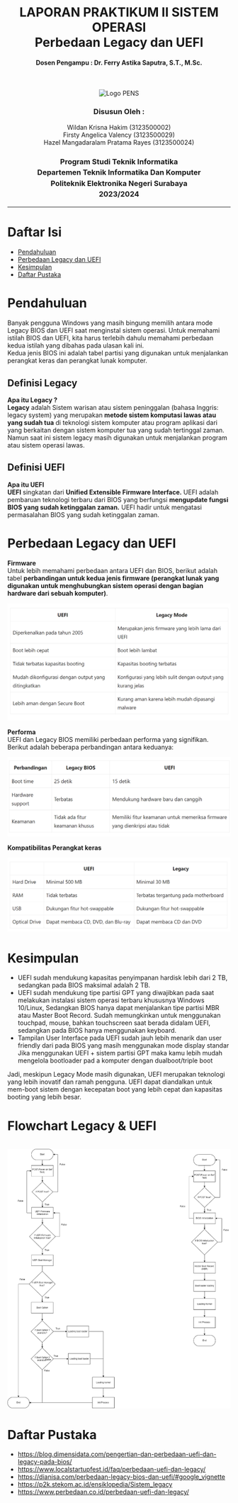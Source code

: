 <div align="center">
  <h1 style="font-weight: bold"> LAPORAN PRAKTIKUM II SISTEM OPERASI<br>Perbedaan Legacy dan UEFI</h1>
  <h4 style="text-align: center;">Dosen Pengampu : Dr. Ferry Astika Saputra, S.T., M.Sc.</h4>
</div>
<br />
<br />
<div align="center">
  <img src="https://upload.wikimedia.org/wikipedia/id/4/44/Logo_PENS.png" alt="Logo PENS">
  <h3 style="text-align: center;">Disusun Oleh : </h3>
  <p style="tex-align: center;">
    Wildan Krisna Hakim (3123500002)<br>
    Firsty Angelica Valency (3123500029)<br>
    Hazel Mangadaralam Pratama Rayes (3123500024)<br>
  </p>
  <h3 style="text-align: center;line-height: 1.5">Program Studi Teknik Informatika<br>Departemen Teknik Informatika Dan Komputer<br>Politeknik Elektronika Negeri Surabaya<br>2023/2024</h3>
  <hr>
</div>

# Daftar Isi
 - [Pendahuluan ](#pendahuluan)
 - [Perbedaan Legacy dan UEFI](#perbedaan-legacy-dan-uefi)
 - [Kesimpulan](#kesimpulan)
 - [Daftar Pustaka](#daftar-pustaka)

# Pendahuluan
Banyak pengguna Windows yang masih bingung  memilih antara mode Legacy BIOS dan UEFI saat menginstal sistem operasi.
Untuk memahami istilah BIOS dan UEFI, kita  harus  terlebih dahulu memahami perbedaan kedua istilah  yang  dibahas pada ulasan kali ini. <br>
Kedua jenis BIOS ini adalah tabel partisi yang digunakan untuk menjalankan perangkat keras dan perangkat lunak komputer.

## Definisi Legacy
**Apa itu Legacy ?**
<br>
**Legacy** adalah Sistem warisan atau sistem peninggalan (bahasa Inggris: legacy system) yang merupakan **metode sistem komputasi lawas atau yang sudah tua** di teknologi sistem komputer atau program aplikasi dari yang berkaitan dengan sistem komputer tua yang sudah tertinggal zaman. Namun saat ini sistem legacy masih digunakan untuk menjalankan program atau sistem operasi lawas.

## Definisi UEFI
**Apa itu UEFI**
<br>
**UEFI** singkatan dari **Unified Extensible Firmware Interface.** UEFI adalah pembaruan teknologi terbaru dari BIOS yang berfungsi **mengupdate fungsi BIOS yang sudah ketinggalan zaman.** UEFI hadir untuk mengatasi permasalahan BIOS yang sudah ketinggalan zaman. 

# Perbedaan Legacy dan UEFI

**Firmware**
<br>
Untuk lebih memahami perbedaan antara UEFI dan BIOS, berikut adalah tabel **perbandingan untuk kedua jenis firmware (perangkat lunak yang digunakan untuk menghubungkan sistem operasi dengan bagian hardware dari sebuah komputer)**.


<img src="img/UEFI_vs_Legacy.png" alt="">
             


**Performa**
<br>
UEFI dan Legacy BIOS memiliki perbedaan performa yang signifikan. Berikut adalah beberapa perbandingan antara keduanya:

<img src="img/performa_legacy_uefi.png" alt="">

**Kompatibilitas Perangkat keras**
<br>

  <img src="img/kompatibilitas_legacy_vs_uefi.png" alt="">

# Kesimpulan
- UEFI sudah mendukung kapasitas penyimpanan hardisk lebih dari 2 TB, sedangkan pada BIOS maksimal adalah 2 TB.
- UEFI sudah mendukung tipe partisi GPT yang diwajibkan pada saat melakukan instalasi sistem operasi terbaru khususnya Windows 10/Linux, Sedangkan BIOS hanya dapat menjalankan tipe partisi MBR atau Master Boot Record.
Sudah memungkinkan untuk menggunakan touchpad, mouse, bahkan touchscreen saat berada didalam UEFI, sedangkan pada BIOS hanya menggunakan keyboard.
- Tampilan User Interface pada UEFI sudah jauh lebih menarik dan user friendly dari pada BIOS yang masih menggunakan mode display standar
Jika menggunakan UEFI + sistem partisi GPT maka kamu lebih mudah mengelola bootloader pad a komputer dengan dualboot/triple boot

Jadi, meskipun Legacy Mode masih digunakan, UEFI merupakan teknologi yang lebih inovatif dan ramah pengguna. UEFI dapat diandalkan untuk mem-boot sistem dengan kecepatan boot yang lebih cepat dan kapasitas booting yang lebih besar.


# Flowchart Legacy & UEFI

<br>

  <img src="img/flow.png" alt="">

<br>



# Daftar Pustaka
- https://blog.dimensidata.com/pengertian-dan-perbedaan-uefi-dan-legacy-pada-bios/
- https://www.localstartupfest.id/faq/perbedaan-uefi-dan-legacy/
- https://dianisa.com/perbedaan-legacy-bios-dan-uefi/#google_vignette
- https://p2k.stekom.ac.id/ensiklopedia/Sistem_legacy
- https://www.perbedaan.co.id/perbedaan-uefi-dan-legacy/